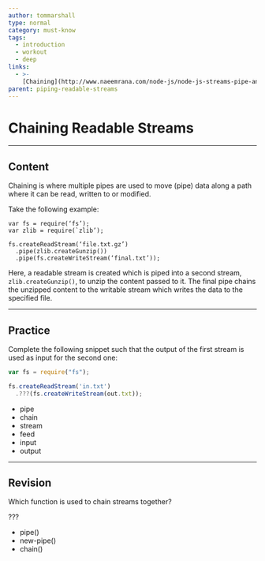 ```yaml
---
author: tommarshall
type: normal
category: must-know
tags:
  - introduction
  - workout
  - deep
links:
  - >-
    [Chaining](http://www.naeemrana.com/node-js/node-js-streams-pipe-and-chaining/){website}
parent: piping-readable-streams
---
```


# Chaining Readable Streams


---

## Content

Chaining is where multiple pipes are used to move (pipe) data along a path where it can be read, written to or modified.

Take the following example:

```plain-text
var fs = require(‘fs’);
var zlib = require(`zlib’);

fs.createReadStream(‘file.txt.gz’)
  .pipe(zlib.createGunzip())
  .pipe(fs.createWriteStream(‘final.txt’));
```

Here, a readable stream is created which is piped into a second stream, `zlib.createGunzip()`, to unzip the content passed to it. The final pipe chains the unzipped content to the writable stream which writes the data to the specified file.


---

## Practice

Complete the following snippet such that the output of the first stream is used as input for the second one:

```javascript
var fs = require("fs");

fs.createReadStream('in.txt')
  .???(fs.createWriteStream(out.txt));

```

* pipe
* chain
* stream
* feed
* input
* output


---

## Revision

Which function is used to chain streams together?

???

* pipe()
* new-pipe()
* chain()
 
